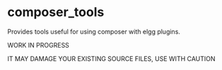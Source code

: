 composer_tools
==============

Provides tools useful for using composer with elgg plugins.


WORK IN PROGRESS

IT MAY DAMAGE YOUR EXISTING SOURCE FILES, USE WITH CAUTION
